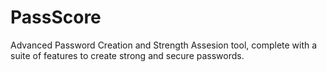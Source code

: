 # PassScore
Advanced Password Creation and Strength Assesion tool, complete with a suite of features to create strong and secure passwords. 
